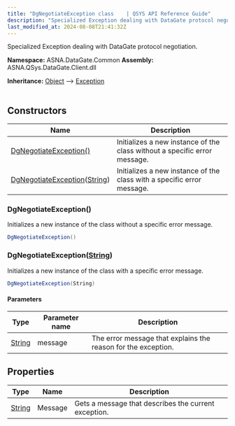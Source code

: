 ```yaml
---
title: "DgNegotiateException class    | QSYS API Reference Guide"
description: "Specialized Exception dealing with DataGate protocol negotiation. "
last_modified_at: 2024-08-08T21:41:32Z
---
```


Specialized Exception dealing with DataGate protocol negotiation.

**Namespace:** ASNA.DataGate.Common
**Assembly:** ASNA.QSys.DataGate.Client.dll

**Inheritance:** [Object](https://docs.microsoft.com/en-us/dotnet/api/system.object) --> [Exception](https://docs.microsoft.com/en-us/dotnet/api/system.exception)
<br>
<br>

## Constructors

| Name | Description |
| --- | --- |
| [DgNegotiateException()](#dgnegotiateexception) | Initializes a new instance of the  class without a specific error message.
| [DgNegotiateException](#dgnegotiateexceptionstring)([String](https://docs.microsoft.com/en-us/dotnet/api/system.string)) | Initializes a new instance of the  class with a specific error message.

### DgNegotiateException()

Initializes a new instance of the  class without a specific error message.

```cs
DgNegotiateException()
```

### DgNegotiateException([String](https://docs.microsoft.com/en-us/dotnet/api/system.string))

Initializes a new instance of the  class with a specific error message.

```cs
DgNegotiateException(String)
```

#### Parameters

| Type | Parameter name | Description
| --- | --- | ---
| [String](https://docs.microsoft.com/en-us/dotnet/api/system.string) | message | The error message that explains the reason for the exception.

## Properties

| Type | Name | Description
| --- | --- | --- 
| [String](https://learn.microsoft.com/en-us/dotnet/api/system.string?view=net-8.0) | Message | Gets a message that describes the current exception. |
